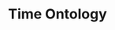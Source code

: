 ---
schema: default
title: Time Ontology
notes: >-
  This vocabulary defines temporal entities such as time intervals, their
  properties and relationships.
organization: DataScientia Foundation
resources:
  - name: TIME.UAN.owl
    url: >-
      http://git.knowdive.disi.unitn.it:8080/knowledge/LiveKnowledge/SREP/time/raw/master/TIME.UAN.owl
    format: owl
    description: >-
      This vocabulary defines temporal entities such as time intervals, their
      properties and relationships.
    license: ''
    status: Unannotated
    byteSize: '81.008'
    issued: '2017-04-06'
    language: en
    modified: '17 December 2020, 01:44 (UTC+01:00)'
    OntologyEngineeringTool: Protégé
    ontologyLanguage: owl
    ontologySyntax: rdf
    example: unknown
    ReferenceLKRepository: SREP
    referenceOntology: unknown
    referenceDatasets: unknown
distribution: time-owl
keyword: Time
publisher: W3C
category:
  - Upper-Level
versionNotes: >-
  The new version includes updates in 2016-2017: - initial update of OWL-Time -
  modified to support arbitrary temporal reference systems - adjust range of
  time:timeZone to time:TimeZone, moved up from the tzont ontology. - restore
  time:Year and time:January which were present in the 2006 version of the
  ontology, but now marked deprecated. - intervalIn, intervalDisjoint,
  monthOfYear added; TemporalUnit subclass of TemporalDuration - hasTime,
  hasXSDDuration added; Number removed; all duration elements changed to
  xsd:decimal - Update of OWL-Time ontology, extended to support general
  temporal reference systems.
landingPage: 'http://www.w3.org/'
accessRigths: Public
creator: 'Feng Pan, Jerry R. Hobbs, Simon Cox'
hasVersion: Unknown
isVersionOf: Unknown
issued: '2017-04-06'
modified: '17 December 2020, 01:44 (UTC+01:00)'
language: en
provenance: ''
page: 'http://www.w3.org/2006/time'
wasGeneratedBy: crowd-sourced community effort
versionInfo: ''
formalityLevel: Teleontology
OntologyEngineeringMethodology: ''
acronym: time
CompetencyQuestion: ''
preferredNamespacePrefix: time
toDoList: To completely annotate.
namespacesGenerated: unknown
namespacesReused: ''
datasetLevel: Knowledge Level(L3-4)
spatialExtent: Unknown
temporalExtent: Unknown
---